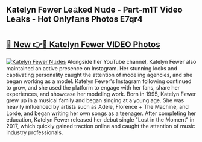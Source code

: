 ## Katelyn Fewer Le𝚊ked N𝚞de - Part-m1T Video Le𝚊ks - Hot Onlyf𝚊ns Photos E7qr4

# <h2><a href="http://ab65884.deff.icu/?id=Katelyn+Fewer">🔗 New 👉🔴 Katelyn Fewer VIDEO Photos</a></h2>

[![Katelyn Fewer N𝚞des](https://i.imgur.com/rIISA9y.gif)](http://ab65884.deff.icu/?id=Katelyn+Fewer)
Alongside her YouTube channel, Katelyn Fewer also maintained an active presence on Instagram. Her stunning looks and captivating personality caught the attention of modeling agencies, and she began working as a model. Katelyn Fewer's Instagram following continued to grow, and she used the platform to engage with her fans, share her experiences, and showcase her modeling work. Born in 1995, Katelyn Fewer grew up in a musical family and began singing at a young age. She was heavily influenced by artists such as Adele, Florence + The Machine, and Lorde, and began writing her own songs as a teenager. After completing her education, Katelyn Fewer released her debut single "Lost in the Moment" in 2017, which quickly gained traction online and caught the attention of music industry professionals.
